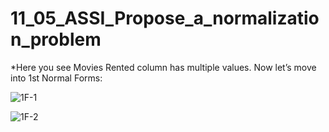 # 11_05_ASSI_Propose_a_normalization_problem

*Here you see Movies Rented column has multiple values. Now let’s move into 1st Normal Forms:

![1F-1](https://github.com/sami24120/11_05_ASSI_Propose_a_normalization_problem/assets/116269453/5928d1ff-f19b-44ad-b74c-081a61e1a292)



![1F-2](https://github.com/sami24120/11_05_ASSI_Propose_a_normalization_problem/assets/116269453/f9b0145d-e749-4e0a-b724-e2cff165a8e2)
